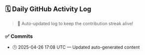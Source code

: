 ## 🗓️ Daily GitHub Activity Log

> 🤖 Auto-updated log to keep the contribution streak alive!

### ✅ Commits

- 🕒 2025-04-26 17:08 UTC — Updated auto-generated content

